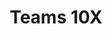 ---
title:  "Teams 10X"
location: "Online"
image: assets/images/events/2022-09-28-teams10x.png
eventdate: 2022-09-28
site: 'https://teams10x.com/summitregistration'
---
